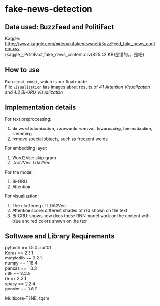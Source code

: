 # fake-news-detection

## Data used: BuzzFeed and PolitiFact

Kaggle: https://www.kaggle.com/mdepak/fakenewsnet#BuzzFeed_fake_news_content.csv <br>
(kaggle上PolitiFact_fake_news_content.csv(825.42 KB)是错的。。是吧) <br>

## How to use
Run `Final Model`, which is our final model <br>
File `Visualization` has images about results of *4.1 Attention Visualization* and *4.2 Bi-GRU Visualization*

## Implementation details

For text preprocessing:
  1. do word tokenization, stopwords removal, lowercasing, lemmatization, stemming
  2. remove special objects, such as frequent words
  
For embedding layer:
  1. Word2Vec: skip-gram
  2. Doc2Vec: Lda2Vec
  
For the model:
  1. Bi-GRU
  2. Attention
  
For visualization:
  1. The clustering of LDA2Vec
  2. Attention score: different shades of red shown on the text
  3. Bi-GRU: shows how does these RNN model work on the content with blue and red colors shown on the text
 
## Software and Library Requirements
pytorch == 1.5.0+cu101 <br>
Keras == 2.3.1 <br>
matplotlib == 3.2.1 <br>
numpy == 1.18.4 <br>
pandas == 1.0.3 <br>
ntlk == 3.2.5 <br>
re == 2.2.1 <br>
spacy == 2.2.4 <br>
gensim == 3.6.0 <br>

Multicore-TSNE, tqdm <br>

